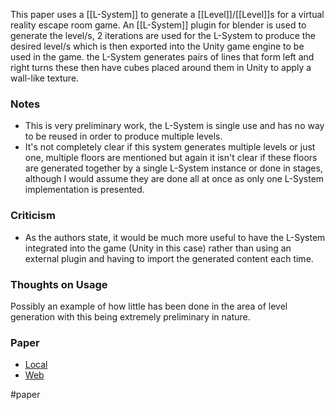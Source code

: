 This paper uses a [[L-System]] to generate a [[Level]]/[[Level]]s for a virtual reality escape room game. An [[L-System]] plugin for blender is used to generate the level/s, 2 iterations are used for the L-System to produce the desired level/s which is then exported into the Unity game engine to be used in the game. the L-System generates pairs of lines that form left and right turns these then have cubes placed around them in Unity to apply a wall-like texture.
### Notes
- This is very preliminary work, the L-System is single use and has no way to be reused in order to produce multiple levels.
- It's not completely clear if this system generates multiple levels or just one, multiple floors are mentioned but again it isn't clear if these floors are generated together by a single L-System instance or done in stages, although I would assume they are done all at once as only one L-System implementation is presented.
### Criticism
- As the authors state, it would be much more useful to have the L-System integrated into the game (Unity in this case) rather than using an external plugin and having to import the generated content each time.
### Thoughts on Usage
Possibly an example of how little has been done in the area of level generation with this being extremely preliminary in nature.
### Paper
- [Local](file:///W:/Bsc%20Computing/Dissertation/Third%20Party/Papers/A%20Virtual%20Reality%20Game%20Utilizing%20L-Systems%20for%20Dynamic%20Level%20Generation.pdf)
- [Web](https://www.jait.us/uploadfile/2024/JAIT-V15N2-276.pdf)

#paper
